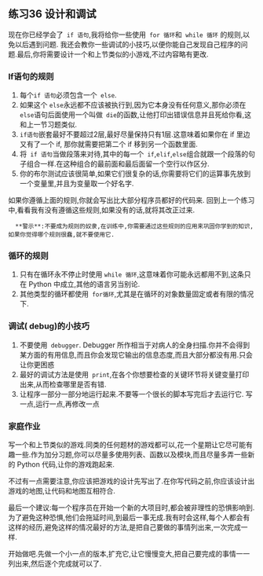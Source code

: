 ## 练习36 设计和调试
现在你已经学会了` if 语句`,我将给你一些使用` for 循环`和` while 循环` 的规则,以免以后遇到问题. 我还会教你一些调试的小技巧,以便你能自己发现自己程序的问题.最后,你将需要设计一个和上节类似的小游戏,不过内容略有更改.  

### If语句的规则
1. 每个`if 语句`必须包含一个` else`.
2. 如果这个 `else`永远都不应该被执行到,因为它本身没有任何意义,那你必须在` else`语句后面使用一个叫做` die`的函数,让他打印出错误信息并且死给你看,这和上一节习题类似.
3. `if语句`嵌套最好不要超过2层,最好尽量保持只有1层.这意味着如果你在 if 里边又有了一个 if, 那你就需要把第二个 if 移到另一个函数里面.
4. 将` if 语句`当做段落来对待,其中的每一个` if`,`elif`,`else`组合就跟一个段落的句子组合一样.在这种组合的最前面和最后面留一个空行以作区分.
5. 你的布尔测试应该很简单,如果它们很复杂的话,你需要将它们的运算事先放到一个变量里,并且为变量取一个好名字.

如果你遵循上面的规则,你就会写出比大部分程序员都好的代码来. 回到上一个练习中,看看我有没有遵循这些规则,如果没有的话,就将其改正过来.
```
  **警示**:不要成为规则的奴隶,在训练中,你需要通过这些规则的应用来巩固你学到的知识,如果你觉得哪个规则很蠢,就不要使用它.
  ```
### 循环的规则
1. 只有在循环永不停止时使用 `while 循环`,这意味着你可能永远都用不到,这条只在 Python 中成立,其他的语言另当别论.
2. 其他类型的循环都使用` for循环`,尤其是在循环的对象数量固定或者有限的情况下.

### 调试( debug)的小技巧
1. 不要使用` debugger`. Debugger 所作相当于对病人的全身扫描.你并不会得到某方面的有用信息,而且你会发现它输出的信息态度,而且大部分都没有用.只会让你更困惑
2. 最好的调试方法是使用` print`,在各个你想要检查的关键环节将关键变量打印出来,从而检查哪里是否有错.
3. 让程序一部分一部分地运行起来.不要等一个很长的脚本写完后才去运行它. 写一点,运行一点,再修改一点

### 家庭作业
 写一个和上节类似的游戏.同类的任何题材的游戏都可以,花一个星期让它尽可能有趣一些.作为加分习题,你可以尽量多使用列表、函数以及模块,而且尽量多弄一些新的 Python 代码,让你的游戏跑起来.  

 不过有一点需要注意,你应该把游戏的设计先写出了.在你写代码之前,你应该设计出游戏的地图,让代码和地图互相符合.  

最后一个建议:每一个程序员在开始一个新的大项目时,都会被非理性的恐惧影响到.为了避免这种恐惧,他们会拖延时间,到最后一事无成.我有时会这样,每个人都会有这样的经历,避免这样的情况最好的方法,是把自己要做的事情列出来,一次完成一样.  

开始做吧.先做一个小一点的版本,扩充它,让它慢慢变大,把自己要完成的事情一一列出来,然后逐个完成就可以了.
